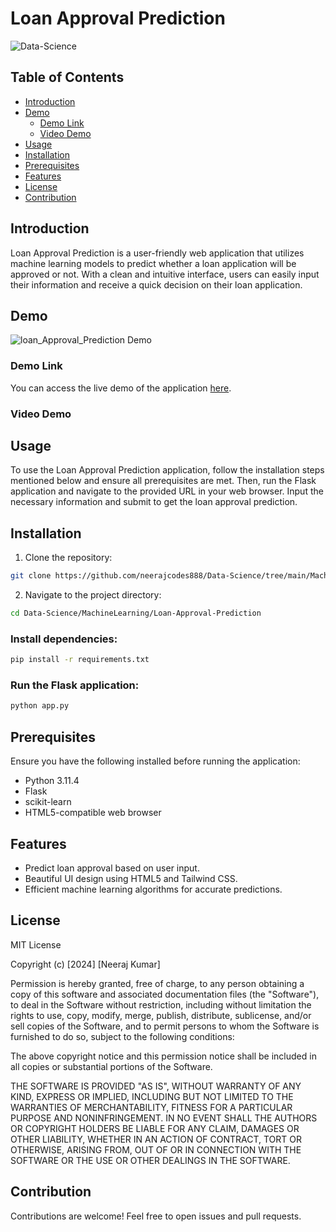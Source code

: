 # Loan Approval Prediction

![Data-Science](https://socialify.git.ci/neerajcodes888/Data-Science/image?description=1&descriptionEditable=Welcome%20to%20Loan%20Approval%20Prediction%2C%20a%20web%20application%20designed%20to%20%20%20%20%20%20predict%20loan%20approvals%20using%20machine%20learning%20algorithms.%20&language=1&name=1&owner=1&pattern=Solid&theme=Dark)

## Table of Contents

- [Introduction](#introduction)
- [Demo](#demo)
  - [Demo Link](#demo-link)
  - [Video Demo](#video-demo)
- [Usage](#usage)
- [Installation](#installation)
- [Prerequisites](#prerequisites)
- [Features](#features)
- [License](#license)
- [Contribution](#contribution)

## Introduction

Loan Approval Prediction is a user-friendly web application that utilizes machine learning models to predict whether a loan application will be approved or not. With a clean and intuitive interface, users can easily input their information and receive a quick decision on their loan application.

## Demo

![loan_Approval_Prediction Demo](https://github.com/neerajcodes888/Data-Science/assets/98253646/eb190e5d-4c7f-402d-bac1-9766e022df29)


### Demo Link

You can access the live demo of the application [here](https://loan-approval-prediction-b5l5.onrender.com/).

### Video Demo


## Usage

To use the Loan Approval Prediction application, follow the installation steps mentioned below and ensure all prerequisites are met. Then, run the Flask application and navigate to the provided URL in your web browser. Input the necessary information and submit to get the loan approval prediction.

## Installation

1. Clone the repository:

```bash
git clone https://github.com/neerajcodes888/Data-Science/tree/main/Machine%20Learning/Loan%20Approval%20Prediction
```

2. Navigate to the project directory:

```bash
cd Data-Science/MachineLearning/Loan-Approval-Prediction

```
### Install dependencies:
```bash
pip install -r requirements.txt
```

### Run the Flask application:
```bash
python app.py
```

## Prerequisites

Ensure you have the following installed before running the application:

- Python 3.11.4
- Flask
- scikit-learn
- HTML5-compatible web browser

## Features

- Predict loan approval based on user input.
- Beautiful UI design using HTML5 and Tailwind CSS.
- Efficient machine learning algorithms for accurate predictions.

## License

MIT License

Copyright (c) [2024] [Neeraj Kumar]

Permission is hereby granted, free of charge, to any person obtaining a copy of this software and associated documentation files (the "Software"), to deal in the Software without restriction, including without limitation the rights to use, copy, modify, merge, publish, distribute, sublicense, and/or sell copies of the Software, and to permit persons to whom the Software is furnished to do so, subject to the following conditions:

The above copyright notice and this permission notice shall be included in all copies or substantial portions of the Software.

THE SOFTWARE IS PROVIDED "AS IS", WITHOUT WARRANTY OF ANY KIND, EXPRESS OR IMPLIED, INCLUDING BUT NOT LIMITED TO THE WARRANTIES OF MERCHANTABILITY, FITNESS FOR A PARTICULAR PURPOSE AND NONINFRINGEMENT. IN NO EVENT SHALL THE AUTHORS OR COPYRIGHT HOLDERS BE LIABLE FOR ANY CLAIM, DAMAGES OR OTHER LIABILITY, WHETHER IN AN ACTION OF CONTRACT, TORT OR OTHERWISE, ARISING FROM, OUT OF OR IN CONNECTION WITH THE SOFTWARE OR THE USE OR OTHER DEALINGS IN THE SOFTWARE.

## Contribution

Contributions are welcome! Feel free to open issues and pull requests.


